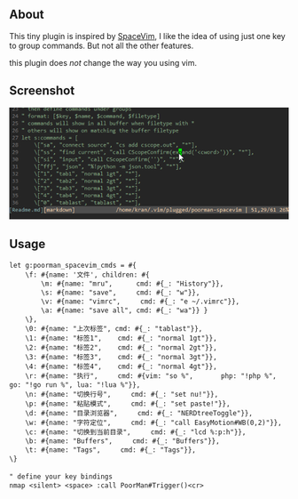 
## About

This tiny plugin is inspired by [SpaceVim](https://spacevim.org/), I like the idea of using just one key to group commands. But not all the other features.

this plugin does *not* change the way you using vim.

## Screenshot

![poorman](https://raw.githubusercontent.com/kran/poorman-spacevim/master/poorman-vim.gif)

## Usage

```
let g:poorman_spacevim_cmds = #{
    \f: #{name: '文件', children: #{
        \m: #{name: "mru",      cmd: #{_: "History"}},
        \s: #{name: "save",     cmd: #{_: "w"}},
        \v: #{name: "vimrc",     cmd: #{_: "e ~/.vimrc"}},
        \a: #{name: "save all", cmd: #{_: "wa"}} }
    \},
    \0: #{name: "上次标签", cmd: #{_: "tablast"}},
    \1: #{name: "标签1",    cmd: #{_: "normal 1gt"}},
    \2: #{name: "标签2",    cmd: #{_: "normal 2gt"}},
    \3: #{name: "标签3",    cmd: #{_: "normal 3gt"}},
    \4: #{name: "标签4",    cmd: #{_: "normal 4gt"}},
    \r: #{name: "执行",     cmd: #{vim: "so %",       php: "!php %", go: "!go run %", lua: "!lua %"}},
    \n: #{name: "切换行号",     cmd: #{_: "set nu!"}},
    \p: #{name: "粘贴模式",     cmd: #{_: "set paste!"}},
    \d: #{name: "目录浏览器",     cmd: #{_: "NERDtreeToggle"}},
    \w: #{name: "字符定位",     cmd: #{_: "call EasyMotion#WB(0,2)"}},
    \c: #{name: "切换到当前目录",     cmd: #{_: "lcd %:p:h"}},
    \b: #{name: "Buffers",     cmd: #{_: "Buffers"}},
    \t: #{name: "Tags",     cmd: #{_: "Tags"}},
\}

" define your key bindings
nmap <silent> <space> :call PoorMan#Trigger()<cr>


```
